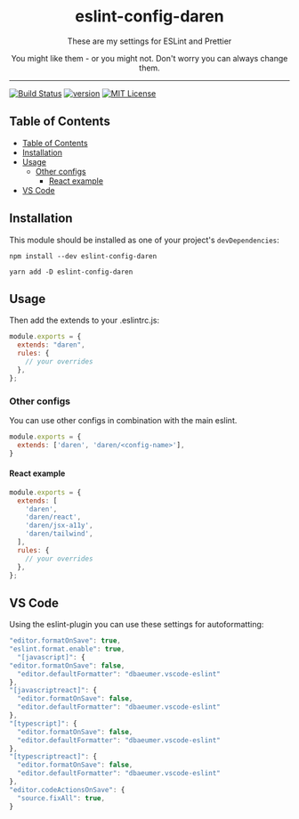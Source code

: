 <div align="center">
<h1>eslint-config-daren</h1>

<p>These are my settings for ESLint and Prettier</p>
<p>You might like them - or you might not. Don't worry you can always change them.</p>
</div>

---

<!-- prettier-ignore-start -->
[![Build Status][build-badge]][build]
[![version][version-badge]][package]
[![MIT License][license-badge]][license]
<!-- prettier-ignore-end -->

## Table of Contents

<!-- START doctoc generated TOC please keep comment here to allow auto update -->
<!-- DON'T EDIT THIS SECTION, INSTEAD RE-RUN doctoc TO UPDATE -->

- [Table of Contents](#table-of-contents)
- [Installation](#installation)
- [Usage](#usage)
  - [Other configs](#other-configs)
    - [React example](#react-example)
- [VS Code](#vs-code)

<!-- END doctoc generated TOC please keep comment here to allow auto update -->

## Installation

This module should be installed as one of your project's `devDependencies`:

```
npm install --dev eslint-config-daren
```

```
yarn add -D eslint-config-daren
```

## Usage

Then add the extends to your .eslintrc.js:

```js
module.exports = {
  extends: "daren",
  rules: {
    // your overrides
  },
};
```

### Other configs

You can use other configs in combination with the main eslint.

```js
module.exports = {
  extends: ['daren', 'daren/<config-name>'],
}
```

#### React example

```js
module.exports = {
  extends: [
    'daren',
    'daren/react',
    'daren/jsx-a11y',
    'daren/tailwind',
  ],
  rules: {
    // your overrides
  },
};
```


## VS Code

Using the eslint-plugin you can use these settings for autoformatting:

```js
"editor.formatOnSave": true,
"eslint.format.enable": true,
  "[javascript]": {
"editor.formatOnSave": false,
  "editor.defaultFormatter": "dbaeumer.vscode-eslint"
},
"[javascriptreact]": {
  "editor.formatOnSave": false,
  "editor.defaultFormatter": "dbaeumer.vscode-eslint"
},
"[typescript]": {
  "editor.formatOnSave": false,
  "editor.defaultFormatter": "dbaeumer.vscode-eslint"
},
"[typescriptreact]": {
  "editor.formatOnSave": false,
  "editor.defaultFormatter": "dbaeumer.vscode-eslint"
},
"editor.codeActionsOnSave": {
  "source.fixAll": true,
}
```

<!-- prettier-ignore-start -->
[npm]: https://www.npmjs.com
[node]: https://nodejs.org
[build-badge]: https://img.shields.io/github/workflow/status/darenmalfait/eslint-config-daren/CI?logo=github&style=flat-square
[build]: https://github.com/darenmalfait/eslint-config-daren/actions?query=workflow
[version-badge]: https://img.shields.io/npm/v/eslint-config-daren.svg?style=flat-square
[package]: https://www.npmjs.com/package/eslint-config-daren
[downloads-badge]: https://img.shields.io/npm/dm/eslint-config-daren.svg?style=flat-square
[license-badge]: https://img.shields.io/npm/l/eslint-config-daren.svg?style=flat-square
[license]: https://github.com/darenmalfait/eslint-config-daren/blob/main/LICENSE
<!-- prettier-ignore-end -->
